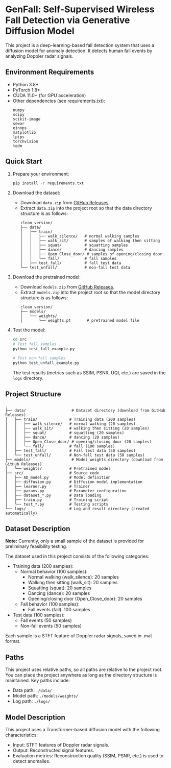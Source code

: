 # GenFall: Self-Supervised Wireless Fall Detection via Generative Diffusion Model

This project is a deep-learning-based fall detection system that uses a diffusion model for anomaly detection. It detects human fall events by analyzing Doppler radar signals.

## Environment Requirements

- Python 3.8+
- PyTorch 1.8+
- CUDA 11.0+ (for GPU acceleration)
- Other dependencies (see requirements.txt):
  ```
  numpy
  scipy
  scikit-image
  sewar
  einops
  matplotlib
  lpips
  torchvision
  tqdm
  ```

## Quick Start

1. Prepare your environment:
   ```bash
   pip install -r requirements.txt
   ```

2. Download the dataset:
   - Download `data.zip` from [GitHub Releases](https://github.com/Guoxuan-Chi/GenFall/releases).
   - Extract `data.zip` into the project root so that the data directory structure is as follows:
     ```
     clean_version/
     ├── data/
     │   ├── train/
     │   │   ├── walk_silence/   # normal walking samples
     │   │   ├── walk_sit/       # samples of walking then sitting
     │   │   ├── squat/          # squatting samples
     │   │   ├── dance/          # dancing samples
     │   │   ├── Open_Close_door/ # samples of opening/closing door
     │   │   └── fall/           # fall samples
     │   ├── test_fall/          # fall test data
     └── test_unfall/            # non-fall test data
     ```

3. Download the pretrained model:
   - Download `models.zip` from [GitHub Releases](https://github.com/Guoxuan-Chi/GenFall/releases).
   - Extract `models.zip` into the project root so that the model directory structure is as follows:
     ```
     clean_version/
     ├── models/
     │   └── weights/
     │       └── weights.pt       # pretrained model file
     ```

4. Test the model:
   ```bash
   cd src
   # Test fall samples
   python test_fall_example.py
   
   # Test non-fall samples
   python test_unfall_example.py
   ```
   The test results (metrics such as SSIM, PSNR, UQI, etc.) are saved in the `logs` directory.

## Project Structure

```
.
├── data/                    # Dataset directory (download from GitHub Releases)
│   ├── train/              # Training data (200 samples)
│   │   ├── walk_silence/   # normal walking (20 samples)
│   │   ├── walk_sit/       # walking then sitting (20 samples)
│   │   ├── squat/          # squatting (20 samples)
│   │   ├── dance/          # dancing (20 samples)
│   │   ├── Open_Close_door/ # opening/closing door (20 samples)
│   │   └── fall/           # fall (100 samples)
│   ├── test_fall/          # Fall test data (50 samples)
│   └── test_unfall/        # Non-fall test data (50 samples)
├── models/                  # Model weights directory (download from GitHub Releases)
│   └── weights/            # Pretrained model
├── src/                    # Source code
│   ├── AD_model.py         # Model definition
│   ├── diffusion.py        # Diffusion model implementation
│   ├── learner.py          # Trainer
│   ├── params.py           # Parameter configuration
│   ├── dataset_*.py        # Data loading
│   ├── train.py            # Training script
│   └── test_*.py           # Testing scripts
└── logs/                   # Log and result directory (created automatically)
```

## Dataset Description

**Note:** Currently, only a small sample of the dataset is provided for preliminary feasibility testing.

The dataset used in this project consists of the following categories:
- Training data (200 samples):
  - Normal behavior (100 samples):
    - Normal walking (walk_silence): 20 samples
    - Walking then sitting (walk_sit): 20 samples
    - Squatting (squat): 20 samples
    - Dancing (dance): 20 samples
    - Opening/closing door (Open_Close_door): 20 samples
  - Fall behavior (100 samples):
    - Fall events (fall): 100 samples
- Test data (100 samples):
  - Fall events (50 samples)
  - Non-fall events (50 samples)

Each sample is a STFT feature of Doppler radar signals, saved in .mat format.

## Paths

This project uses relative paths, so all paths are relative to the project root. You can place the project anywhere as long as the directory structure is maintained. Key paths include:
- Data path: `./data/`
- Model path: `./models/weights/`
- Log path: `./logs/`

## Model Description

This project uses a Transformer-based diffusion model with the following characteristics:
- Input: STFT features of Doppler radar signals.
- Output: Reconstructed signal features.
- Evaluation metrics: Reconstruction quality (SSIM, PSNR, etc.) is used to detect anomalies.
